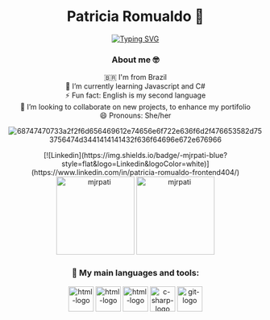 
<div  align='center'>
  
  <h1> Patricia Romualdo 👋 </h1>

[![Typing SVG](https://readme-typing-svg.demolab.com?font=Fira+Code&weight=500&size=30&pause=1000&color=763AFF&center=true&width=435&lines=Front-end+Developer)](https://git.io/typing-svg)

</div>

<div align='center'>

### About me 🤓
🇧🇷 I'm from Brazil </br>
🌱 I’m currently learning Javascript and C#</br>
⚡ Fun fact: English is my second language</br>
👯 I’m looking to collaborate on new projects, to enhance my portifolio</br>
😄 Pronouns: She/her</br>
<div align='center'>
  
  ![68747470733a2f2f6d656469612e74656e6f722e636f6d2f476653582d753756474d3441414141432f636f64696e672e676966](https://github.com/mjrpati/mjrpati/assets/96672264/4be38133-b445-4125-83e3-659b022f7cc1)
  
</div>
[![Linkedin](https://img.shields.io/badge/-mjrpati-blue?style=flat&logo=Linkedin&logoColor=white)](https://www.linkedin.com/in/patricia-romualdo-frontend404/)




<div align="center">
    <img height="155em" src="https://github-readme-stats.vercel.app/api?username=mjrpati&show_icons=true&theme=highcontrast&locale=en&hide_border=true" alt="mjrpati" />
    <img height="155em" src="https://github-readme-stats.vercel.app/api/top-langs?username=mjrpati&show_icons=true&theme=highcontrast&layout=compact&hide_border=true" alt="mjrpati" />
</div> 

### 🔧 My main languages and tools:


<div>

 <img  align='center' alt='html-logo' height='50' width='50' src="https://cdn.jsdelivr.net/gh/devicons/devicon/icons/html5/html5-original.svg" />
 <img align='center' alt='html-logo' height='50' width='50' src="https://cdn.jsdelivr.net/gh/devicons/devicon/icons/css3/css3-original.svg" />
 <img  align='center' alt='html-logo' height='50' width='50' src="https://cdn.jsdelivr.net/gh/devicons/devicon/icons/javascript/javascript-original.svg" />
 <img align='center' alt='c-sharp-logo' height='50' width='50'  src="https://cdn.jsdelivr.net/gh/devicons/devicon/icons/csharp/csharp-original.svg"/>
 <img align='center' alt='git-logo' height='50' width='50' src="https://cdn.jsdelivr.net/gh/devicons/devicon/icons/git/git-original.svg" />
          </div>
